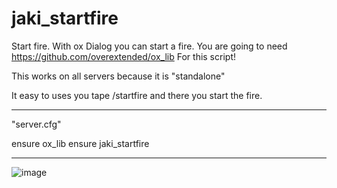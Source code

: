 # jaki_startfire

Start fire. With ox Dialog you can start a fire. You are going to need https://github.com/overextended/ox_lib For this script! 

This works on all servers because it is "standalone"

It easy to uses you tape /startfire and there you start the fire. 


-----------------------------

"server.cfg"

ensure ox_lib 
ensure jaki_startfire

----------------------------

![image](https://github.com/T00de/tode_startfire/assets/159941841/8fe046ac-1b58-441b-bd8b-c2c66a853581)
